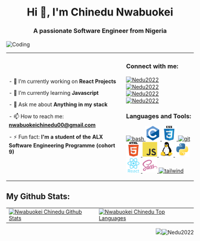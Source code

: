 <h1 align="center">Hi 👋, I'm Chinedu Nwabuokei</h1>
<h3 align="center">A passionate Software Engineer from Nigeria</h3>


<img align="center" alt="Coding" width="950" height="500" src="https://cdn.dribbble.com/users/1162077/screenshots/3848914/programmer.gif">


<table>
  <tr>
    <td>
      <p>- 🔭 I’m currently working on <b>React Projects</b></p>
      <p>- 🌱 I’m currently learning <b>Javascript</b></p>
      <p>- 💬 Ask me about <b>Anything in my stack</b></p>
      <p>- 📫 How to reach me: <b><a href=mailto:nwabuokeichinedu00@gmail.com alt=email>nwabuokeichinedu00@gmail.com</a></b></p>
      <p>- ⚡ Fun fact: <b>I'm a student of the ALX Software Engineering Programme (cohort 9)</b></p>
    </td>
    <td>
      <h3 align="left">Connect with me:</h3>
      <p align="left">
      <a href="https://www.linkedin.com/in/chinedu-nwabuokei-02a7bb225/" target="blank"><img align="center" src="https://raw.githubusercontent.com/rahuldkjain/github-profile-readme-generator/master/src/images/icons/Social/linked-in-alt.svg" alt="Nedu2022" height="30" width="40" /></a>
      <a href="https://twitter.com/Jesse14887992" target="blank"><img align="center" src="https://raw.githubusercontent.com/rahuldkjain/github-profile-readme-generator/master/src/images/icons/Social/twitter.svg" alt="Nedu2022" height="30" width="40" /></a>
      <a href="https://web.facebook.com/nwabuokei.chinedu" target="blank"><img align="center" src="https://raw.githubusercontent.com/rahuldkjain/github-profile-readme-generator/master/src/images/icons/Social/facebook.svg" alt="Nedu2022" height="30" width="40" /></a>
      <a href="https://www.instagram.com/_just_nuel_/" target="blank"><img align="center" src="https://raw.githubusercontent.com/rahuldkjain/github-profile-readme-generator/master/src/images/icons/Social/instagram.svg" alt="Nedu2022" height="30" width="40" /></a>
      </p>
     <h3 align="left">Languages and Tools:</h3>
<p align="left"> <a href="https://www.gnu.org/software/bash/" target="_blank" rel="noreferrer"> <img src="https://www.vectorlogo.zone/logos/gnu_bash/gnu_bash-icon.svg" alt="bash" width="40" height="40"/> </a> <a href="https://www.cprogramming.com/" target="_blank" rel="noreferrer"> <img src="https://raw.githubusercontent.com/devicons/devicon/master/icons/c/c-original.svg" alt="c" width="40" height="40"/> </a> <a href="https://www.w3schools.com/css/" target="_blank" rel="noreferrer"> <img src="https://raw.githubusercontent.com/devicons/devicon/master/icons/css3/css3-original-wordmark.svg" alt="css3" width="40" height="40"/> </a> <a href="https://git-scm.com/" target="_blank" rel="noreferrer"> <img src="https://www.vectorlogo.zone/logos/git-scm/git-scm-icon.svg" alt="git" width="40" height="40"/> </a> <a href="https://www.w3.org/html/" target="_blank" rel="noreferrer"> <img src="https://raw.githubusercontent.com/devicons/devicon/master/icons/html5/html5-original-wordmark.svg" alt="html5" width="40" height="40"/> </a> <a href="https://developer.mozilla.org/en-US/docs/Web/JavaScript" target="_blank" rel="noreferrer"> <img src="https://raw.githubusercontent.com/devicons/devicon/master/icons/javascript/javascript-original.svg" alt="javascript" width="40" height="40"/> </a> <a href="https://www.linux.org/" target="_blank" rel="noreferrer"> <img src="https://raw.githubusercontent.com/devicons/devicon/master/icons/linux/linux-original.svg" alt="linux" width="40" height="40"/> </a> <a href="https://www.python.org" target="_blank" rel="noreferrer"> <img src="https://raw.githubusercontent.com/devicons/devicon/master/icons/python/python-original.svg" alt="python" width="40" height="40"/> </a> <a href="https://reactjs.org/" target="_blank" rel="noreferrer"> <img src="https://raw.githubusercontent.com/devicons/devicon/master/icons/react/react-original-wordmark.svg" alt="react" width="40" height="40"/> </a> <a href="https://sass-lang.com" target="_blank" rel="noreferrer"> <img src="https://raw.githubusercontent.com/devicons/devicon/master/icons/sass/sass-original.svg" alt="sass" width="40" height="40"/> </a> <a href="https://tailwindcss.com/" target="_blank" rel="noreferrer"> <img src="https://www.vectorlogo.zone/logos/tailwindcss/tailwindcss-icon.svg" alt="tailwind" width="40" height="40"/> </a> </p>
  </tr>
</table>


## My Github Stats:

<table>
  <tr>
    <td>
       <a href="https://github.com/Nedu2022"><img alt="Nwabuokei Chinedu Github Stats" src="https://github-readme-stats.vercel.app/api?username=Nedu2022&show_icons=true&count_private=true&theme=react&hide_border=true&bg_color=1d2a3a" /></a>
    </td>
    <td>
      <a href="https://github.com/Nedu2022"><img alt="Nwabuokei Chinedu Top Languages" src="https://github-readme-stats.vercel.app/api/top-langs/?username=Nedu2022&langs_count=6&count_private=true&layout=compact&theme=react&hide_border=true&bg_color=1d2a3a"/></a>
    </td>
  </tr>
</table>



<p align="right"> <img src="https://media.giphy.com/media/WUlplcMpOCEmTGBtBW/giphy.gif" width="30"><img src="https://komarev.com/ghpvc/?username=Nedu2022&label=Profile%20views&color=0e75b6&style=flat" alt="Nedu2022" /> </p>

